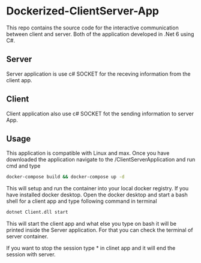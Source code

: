 # Dockerized-ClientServer-App

This repo contains the source code for the interactive communication between client and server. Both of the application developed in .Net 6 using C#.

## Server
Server application is use c# SOCKET for the receving information from the client app.

## Client
Client application also use c# SOCKET fot the sending information to server App.

## Usage
This application is compatible with Linux and max.
Once you have downloaded the application navigate to the /ClientServerApplication and run cmd and type
```cmd
docker-compose build && docker-compose up -d
```
This will setup and run the container into your local docker registry. If you have installed docker desktop. Open the docker desktop and start a bash shell for a client app and type following command in terminal
```bash
dotnet Client.dll start
```
This will start the client app and what else you type on bash it will be printed inside the Server application. For that you can check the terminal of server container.

If you want to stop the session type * in clinet app and it will end the session with server.